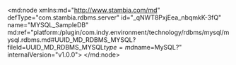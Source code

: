 <?xml version="1.0" encoding="UTF-8"?>
<md:node xmlns:md="http://www.stambia.com/md" defType="com.stambia.rdbms.server" id="_qNWT8PxjEea_nbqmkK-3fQ" name="MYSQL_SampleDB" md:ref="platform:/plugin/com.indy.environment/technology/rdbms/mysql/mysql.rdbms.md#UUID_MD_RDBMS_MYSQL?fileId=UUID_MD_RDBMS_MYSQL$type=md$name=MySQL?" internalVersion="v1.0.0">
  <attribute defType="com.stambia.rdbms.server.url" id="_qjqswPxkEea_nbqmkK-3fQ" value="jdbc:mysql://localhost:3306/datamart"/>
  <attribute defType="com.stambia.rdbms.server.driver" id="_qjr64PxkEea_nbqmkK-3fQ" value="com.mysql.jdbc.Driver"/>
  <attribute defType="com.stambia.rdbms.server.user" id="_qjtJAPxkEea_nbqmkK-3fQ" value="jms"/>
  <attribute defType="com.stambia.rdbms.server.password" id="_qjuXIPxkEea_nbqmkK-3fQ" value="B06597DB1077A80133D3E17CF04E8BCB"/>
  <attribute defType="com.stambia.rdbms.server.module" id="_EplzMHbGEeqWJJXkTfAvJw" value="MySQL"/>
  <node defType="com.stambia.rdbms.schema" id="_qUIRYPxjEea_nbqmkK-3fQ" name="datamart">
    <attribute defType="com.stambia.rdbms.schema.catalog.name" id="_qUp10PxjEea_nbqmkK-3fQ" value="datamart"/>
    <attribute defType="com.stambia.rdbms.schema.rejectMask" id="_qUqc4PxjEea_nbqmkK-3fQ" value="R_[targetName]"/>
    <attribute defType="com.stambia.rdbms.schema.loadMask" id="_qUqc4fxjEea_nbqmkK-3fQ" value="L[number]_[targetName]"/>
    <attribute defType="com.stambia.rdbms.schema.integrationMask" id="_qUrD8PxjEea_nbqmkK-3fQ" value="I_[targetName]"/>
    <node defType="com.stambia.rdbms.datastore" id="_qjTgYfxkEea_nbqmkK-3fQ" name="billing_line">
      <attribute defType="com.stambia.rdbms.datastore.name" id="_qjUHcPxkEea_nbqmkK-3fQ" value="billing_line"/>
      <attribute defType="com.stambia.rdbms.datastore.remarks" id="_qjUHcfxkEea_nbqmkK-3fQ" value=""/>
      <attribute defType="com.stambia.rdbms.datastore.type" id="_qjUHcvxkEea_nbqmkK-3fQ" value="TABLE"/>
      <node defType="com.stambia.rdbms.column" id="_qjYY4PxkEea_nbqmkK-3fQ" name="billing_id" position="1">
        <attribute defType="com.stambia.rdbms.column.remarks" id="_qjYY4fxkEea_nbqmkK-3fQ" value=""/>
        <attribute defType="com.stambia.rdbms.column.nullable" id="_qjYY4vxkEea_nbqmkK-3fQ" value="0"/>
        <attribute defType="com.stambia.rdbms.column.size" id="_qjYY4_xkEea_nbqmkK-3fQ" value="10"/>
        <attribute defType="com.stambia.rdbms.column.type" id="_qjYY5PxkEea_nbqmkK-3fQ" value="INT"/>
        <attribute defType="com.stambia.rdbms.column.autoIncrement" id="_qjYY5fxkEea_nbqmkK-3fQ" value="false"/>
        <attribute defType="com.stambia.rdbms.column.name" id="_qjYY5vxkEea_nbqmkK-3fQ" value="billing_id"/>
        <attribute defType="com.stambia.rdbms.column.digits" id="_qjYY5_xkEea_nbqmkK-3fQ" value="0"/>
        <attribute defType="com.stambia.rdbms.column.autoGenerated" id="_qjYY6PxkEea_nbqmkK-3fQ" value="false"/>
      </node>
      <node defType="com.stambia.rdbms.column" id="_qjaOEPxkEea_nbqmkK-3fQ" name="billing_line" position="2">
        <attribute defType="com.stambia.rdbms.column.remarks" id="_qjaOEfxkEea_nbqmkK-3fQ" value=""/>
        <attribute defType="com.stambia.rdbms.column.nullable" id="_qjaOEvxkEea_nbqmkK-3fQ" value="0"/>
        <attribute defType="com.stambia.rdbms.column.size" id="_qjaOE_xkEea_nbqmkK-3fQ" value="10"/>
        <attribute defType="com.stambia.rdbms.column.type" id="_qjaOFPxkEea_nbqmkK-3fQ" value="INT"/>
        <attribute defType="com.stambia.rdbms.column.autoIncrement" id="_qjaOFfxkEea_nbqmkK-3fQ" value="false"/>
        <attribute defType="com.stambia.rdbms.column.name" id="_qjaOFvxkEea_nbqmkK-3fQ" value="billing_line"/>
        <attribute defType="com.stambia.rdbms.column.digits" id="_qjaOF_xkEea_nbqmkK-3fQ" value="0"/>
        <attribute defType="com.stambia.rdbms.column.autoGenerated" id="_qjaOGPxkEea_nbqmkK-3fQ" value="false"/>
      </node>
      <node defType="com.stambia.rdbms.column" id="_qjcDQPxkEea_nbqmkK-3fQ" name="PRODUCT_id" position="3">
        <attribute defType="com.stambia.rdbms.column.remarks" id="_qjcDQfxkEea_nbqmkK-3fQ" value=""/>
        <attribute defType="com.stambia.rdbms.column.nullable" id="_qjcDQvxkEea_nbqmkK-3fQ" value="1"/>
        <attribute defType="com.stambia.rdbms.column.size" id="_qjcDQ_xkEea_nbqmkK-3fQ" value="10"/>
        <attribute defType="com.stambia.rdbms.column.type" id="_qjcDRPxkEea_nbqmkK-3fQ" value="INT"/>
        <attribute defType="com.stambia.rdbms.column.autoIncrement" id="_qjcDRfxkEea_nbqmkK-3fQ" value="false"/>
        <attribute defType="com.stambia.rdbms.column.name" id="_qjcDRvxkEea_nbqmkK-3fQ" value="PRODUCT_id"/>
        <attribute defType="com.stambia.rdbms.column.digits" id="_qjcDR_xkEea_nbqmkK-3fQ" value="0"/>
        <attribute defType="com.stambia.rdbms.column.autoGenerated" id="_qjcDSPxkEea_nbqmkK-3fQ" value="false"/>
      </node>
      <node defType="com.stambia.rdbms.column" id="_qjd4cPxkEea_nbqmkK-3fQ" name="billing_qty" position="4">
        <attribute defType="com.stambia.rdbms.column.remarks" id="_qjd4cfxkEea_nbqmkK-3fQ" value=""/>
        <attribute defType="com.stambia.rdbms.column.nullable" id="_qjd4cvxkEea_nbqmkK-3fQ" value="1"/>
        <attribute defType="com.stambia.rdbms.column.size" id="_qjd4c_xkEea_nbqmkK-3fQ" value="10"/>
        <attribute defType="com.stambia.rdbms.column.type" id="_qjd4dPxkEea_nbqmkK-3fQ" value="INT"/>
        <attribute defType="com.stambia.rdbms.column.autoIncrement" id="_qjd4dfxkEea_nbqmkK-3fQ" value="false"/>
        <attribute defType="com.stambia.rdbms.column.name" id="_qjd4dvxkEea_nbqmkK-3fQ" value="billing_qty"/>
        <attribute defType="com.stambia.rdbms.column.digits" id="_qjd4d_xkEea_nbqmkK-3fQ" value="0"/>
        <attribute defType="com.stambia.rdbms.column.autoGenerated" id="_qjefgPxkEea_nbqmkK-3fQ" value="false"/>
      </node>
      <node defType="com.stambia.rdbms.pk" id="_qjg7wPxkEea_nbqmkK-3fQ" name="PRIMARY">
        <node defType="com.stambia.rdbms.colref" id="_qjg7wfxkEea_nbqmkK-3fQ" position="1">
          <attribute defType="com.stambia.rdbms.colref.ref" id="_qjg7wvxkEea_nbqmkK-3fQ" ref="#_qjYY4PxkEea_nbqmkK-3fQ?fileId=_qNWT8PxjEea_nbqmkK-3fQ$type=md$name=billing_id?"/>
        </node>
        <node defType="com.stambia.rdbms.colref" id="_qjg7w_xkEea_nbqmkK-3fQ" position="2">
          <attribute defType="com.stambia.rdbms.colref.ref" id="_qjg7xPxkEea_nbqmkK-3fQ" ref="#_qjaOEPxkEea_nbqmkK-3fQ?fileId=_qNWT8PxjEea_nbqmkK-3fQ$type=md$name=billing_line?"/>
        </node>
      </node>
    </node>
    <node defType="com.stambia.rdbms.datastore" id="_qixU4fxkEea_nbqmkK-3fQ" name="billing">
      <attribute defType="com.stambia.rdbms.datastore.name" id="_qix78PxkEea_nbqmkK-3fQ" value="billing"/>
      <attribute defType="com.stambia.rdbms.datastore.remarks" id="_qix78fxkEea_nbqmkK-3fQ" value=""/>
      <attribute defType="com.stambia.rdbms.datastore.type" id="_qix78vxkEea_nbqmkK-3fQ" value="TABLE"/>
      <node defType="com.stambia.rdbms.column" id="_qjBzkPxkEea_nbqmkK-3fQ" name="billing_id" position="1">
        <attribute defType="com.stambia.rdbms.column.remarks" id="_qjBzkfxkEea_nbqmkK-3fQ" value=""/>
        <attribute defType="com.stambia.rdbms.column.nullable" id="_qjBzkvxkEea_nbqmkK-3fQ" value="0"/>
        <attribute defType="com.stambia.rdbms.column.size" id="_qjBzk_xkEea_nbqmkK-3fQ" value="10"/>
        <attribute defType="com.stambia.rdbms.column.type" id="_qjBzlPxkEea_nbqmkK-3fQ" value="INT"/>
        <attribute defType="com.stambia.rdbms.column.autoIncrement" id="_qjBzlfxkEea_nbqmkK-3fQ" value="false"/>
        <attribute defType="com.stambia.rdbms.column.name" id="_qjBzlvxkEea_nbqmkK-3fQ" value="billing_id"/>
        <attribute defType="com.stambia.rdbms.column.digits" id="_qjBzl_xkEea_nbqmkK-3fQ" value="0"/>
        <attribute defType="com.stambia.rdbms.column.autoGenerated" id="_qjCaoPxkEea_nbqmkK-3fQ" value="false"/>
      </node>
      <node defType="com.stambia.rdbms.column" id="_qjGFAPxkEea_nbqmkK-3fQ" name="billing_creation_date" position="2">
        <attribute defType="com.stambia.rdbms.column.remarks" id="_qjGFAfxkEea_nbqmkK-3fQ" value=""/>
        <attribute defType="com.stambia.rdbms.column.nullable" id="_qjGFAvxkEea_nbqmkK-3fQ" value="1"/>
        <attribute defType="com.stambia.rdbms.column.size" id="_qjGFA_xkEea_nbqmkK-3fQ" value="8"/>
        <attribute defType="com.stambia.rdbms.column.type" id="_qjGFBPxkEea_nbqmkK-3fQ" value="DECIMAL"/>
        <attribute defType="com.stambia.rdbms.column.autoIncrement" id="_qjGFBfxkEea_nbqmkK-3fQ" value="false"/>
        <attribute defType="com.stambia.rdbms.column.name" id="_qjGFBvxkEea_nbqmkK-3fQ" value="billing_creation_date"/>
        <attribute defType="com.stambia.rdbms.column.digits" id="_qjGsEPxkEea_nbqmkK-3fQ" value="0"/>
        <attribute defType="com.stambia.rdbms.column.autoGenerated" id="_qjGsEfxkEea_nbqmkK-3fQ" value="false"/>
      </node>
      <node defType="com.stambia.rdbms.column" id="_qjIhQPxkEea_nbqmkK-3fQ" name="CUSTOMER_ID" position="3">
        <attribute defType="com.stambia.rdbms.column.remarks" id="_qjIhQfxkEea_nbqmkK-3fQ" value=""/>
        <attribute defType="com.stambia.rdbms.column.nullable" id="_qjIhQvxkEea_nbqmkK-3fQ" value="1"/>
        <attribute defType="com.stambia.rdbms.column.size" id="_qjIhQ_xkEea_nbqmkK-3fQ" value="10"/>
        <attribute defType="com.stambia.rdbms.column.type" id="_qjIhRPxkEea_nbqmkK-3fQ" value="INT"/>
        <attribute defType="com.stambia.rdbms.column.autoIncrement" id="_qjJIUPxkEea_nbqmkK-3fQ" value="false"/>
        <attribute defType="com.stambia.rdbms.column.name" id="_qjJIUfxkEea_nbqmkK-3fQ" value="CUSTOMER_ID"/>
        <attribute defType="com.stambia.rdbms.column.digits" id="_qjJIUvxkEea_nbqmkK-3fQ" value="0"/>
        <attribute defType="com.stambia.rdbms.column.autoGenerated" id="_qjJIU_xkEea_nbqmkK-3fQ" value="false"/>
      </node>
      <node defType="com.stambia.rdbms.column" id="_qjK9gPxkEea_nbqmkK-3fQ" name="billing_status" position="4">
        <attribute defType="com.stambia.rdbms.column.remarks" id="_qjK9gfxkEea_nbqmkK-3fQ" value=""/>
        <attribute defType="com.stambia.rdbms.column.nullable" id="_qjK9gvxkEea_nbqmkK-3fQ" value="1"/>
        <attribute defType="com.stambia.rdbms.column.size" id="_qjK9g_xkEea_nbqmkK-3fQ" value="10"/>
        <attribute defType="com.stambia.rdbms.column.type" id="_qjK9hPxkEea_nbqmkK-3fQ" value="INT"/>
        <attribute defType="com.stambia.rdbms.column.autoIncrement" id="_qjK9hfxkEea_nbqmkK-3fQ" value="false"/>
        <attribute defType="com.stambia.rdbms.column.name" id="_qjK9hvxkEea_nbqmkK-3fQ" value="billing_status"/>
        <attribute defType="com.stambia.rdbms.column.digits" id="_qjK9h_xkEea_nbqmkK-3fQ" value="0"/>
        <attribute defType="com.stambia.rdbms.column.autoGenerated" id="_qjK9iPxkEea_nbqmkK-3fQ" value="false"/>
      </node>
      <node defType="com.stambia.rdbms.column" id="_qjMysPxkEea_nbqmkK-3fQ" name="billing_lines_number_sent" position="5">
        <attribute defType="com.stambia.rdbms.column.remarks" id="_qjMysfxkEea_nbqmkK-3fQ" value=""/>
        <attribute defType="com.stambia.rdbms.column.nullable" id="_qjMysvxkEea_nbqmkK-3fQ" value="1"/>
        <attribute defType="com.stambia.rdbms.column.size" id="_qjMys_xkEea_nbqmkK-3fQ" value="10"/>
        <attribute defType="com.stambia.rdbms.column.type" id="_qjMytPxkEea_nbqmkK-3fQ" value="INT"/>
        <attribute defType="com.stambia.rdbms.column.autoIncrement" id="_qjNZwPxkEea_nbqmkK-3fQ" value="false"/>
        <attribute defType="com.stambia.rdbms.column.name" id="_qjNZwfxkEea_nbqmkK-3fQ" value="billing_lines_number_sent"/>
        <attribute defType="com.stambia.rdbms.column.digits" id="_qjNZwvxkEea_nbqmkK-3fQ" value="0"/>
        <attribute defType="com.stambia.rdbms.column.autoGenerated" id="_qjNZw_xkEea_nbqmkK-3fQ" value="false"/>
      </node>
      <node defType="com.stambia.rdbms.column" id="_qjOn4PxkEea_nbqmkK-3fQ" name="billing_lines_number_log" position="6">
        <attribute defType="com.stambia.rdbms.column.remarks" id="_qjOn4fxkEea_nbqmkK-3fQ" value=""/>
        <attribute defType="com.stambia.rdbms.column.nullable" id="_qjOn4vxkEea_nbqmkK-3fQ" value="1"/>
        <attribute defType="com.stambia.rdbms.column.size" id="_qjOn4_xkEea_nbqmkK-3fQ" value="10"/>
        <attribute defType="com.stambia.rdbms.column.type" id="_qjPO8PxkEea_nbqmkK-3fQ" value="INT"/>
        <attribute defType="com.stambia.rdbms.column.autoIncrement" id="_qjPO8fxkEea_nbqmkK-3fQ" value="false"/>
        <attribute defType="com.stambia.rdbms.column.name" id="_qjPO8vxkEea_nbqmkK-3fQ" value="billing_lines_number_log"/>
        <attribute defType="com.stambia.rdbms.column.digits" id="_qjPO8_xkEea_nbqmkK-3fQ" value="0"/>
        <attribute defType="com.stambia.rdbms.column.autoGenerated" id="_qjPO9PxkEea_nbqmkK-3fQ" value="false"/>
      </node>
      <node defType="com.stambia.rdbms.pk" id="_qjS5UPxkEea_nbqmkK-3fQ" name="PRIMARY">
        <node defType="com.stambia.rdbms.colref" id="_qjS5UfxkEea_nbqmkK-3fQ" position="1">
          <attribute defType="com.stambia.rdbms.colref.ref" id="_qjS5UvxkEea_nbqmkK-3fQ" ref="#_qjBzkPxkEea_nbqmkK-3fQ?fileId=_qNWT8PxjEea_nbqmkK-3fQ$type=md$name=billing_id?"/>
        </node>
      </node>
    </node>
  </node>
  <node defType="com.stambia.rdbms.queryFolder" id="_rQXIwfxmEea_nbqmkK-3fQ" name="QF_MYSQL">
    <node defType="com.stambia.rdbms.query" id="_rvbDUPxmEea_nbqmkK-3fQ" name="Q_Generate_Series">
      <attribute defType="com.stambia.rdbms.query.expression" id="_u32M0PxmEea_nbqmkK-3fQ" value="SELECT id_gen &#xD;&#xA;FROM   (SELECT p0.n + p1.n*2 + p2.n * POWER(2,2) + p3.n * POWER(2,3) +&#xD;&#xA;               p4.n * POWER(2,4) + p5.n * POWER(2,5) + p6.n * POWER(2,6) +&#xD;&#xA;               p7.n * POWER(2,7) as id_gen&#xD;&#xA;        FROM              (SELECT 0 as n UNION SELECT 1) p0 &#xD;&#xA;               CROSS JOIN (SELECT 0 as n UNION SELECT 1) p1&#xD;&#xA;               CROSS JOIN (SELECT 0 as n UNION SELECT 1) p2&#xD;&#xA;               CROSS JOIN (SELECT 0 as n UNION SELECT 1) p3&#xD;&#xA;               CROSS JOIN (SELECT 0 as n UNION SELECT 1) p4&#xD;&#xA;               CROSS JOIN (SELECT 0 as n UNION SELECT 1) p5&#xD;&#xA;               CROSS JOIN (SELECT 0 as n UNION SELECT 1) p6&#xD;&#xA;               CROSS JOIN (SELECT 0 as n UNION SELECT 1) p7) generate_series&#xD;&#xA; WHERE  id_gen BETWEEN 1 AND 100"/>
      <node defType="com.stambia.rdbms.column" id="_vk3D0PxmEea_nbqmkK-3fQ" name="id_gen" position="1">
        <attribute defType="com.stambia.rdbms.column.type" id="_vk3D0fxmEea_nbqmkK-3fQ" value="DOUBLE"/>
        <attribute defType="com.stambia.rdbms.column.autoIncrement" id="_vk3q4PxmEea_nbqmkK-3fQ" value="false"/>
        <attribute defType="com.stambia.rdbms.column.name" id="_vk3q4fxmEea_nbqmkK-3fQ" value="id_gen"/>
        <attribute defType="com.stambia.rdbms.column.nullable" id="_vk3q4vxmEea_nbqmkK-3fQ" value="1"/>
        <attribute defType="com.stambia.rdbms.column.digits" id="_vk3q4_xmEea_nbqmkK-3fQ" value="31"/>
        <attribute defType="com.stambia.rdbms.column.size" id="_vk3q5PxmEea_nbqmkK-3fQ" value="23"/>
      </node>
    </node>
    <node defType="com.stambia.rdbms.query" id="_j-TNEJLXEee4IpE3a2Kbhg" name="Q_group_concat">
      <attribute defType="com.stambia.rdbms.query.expression" id="_nCjoQJLXEee4IpE3a2Kbhg" value="SELECT billing_id,GROUP_CONCAT(billing_line SEPARATOR '-') concat_bil_line&#xD;&#xA;FROM datamart.billing_line&#xD;&#xA;GROUP BY billing_id"/>
      <node defType="com.stambia.rdbms.column" id="_-VaqwJLXEee4IpE3a2Kbhg" name="concat_bil_line" position="2">
        <attribute defType="com.stambia.rdbms.column.type" id="_-VaqwZLXEee4IpE3a2Kbhg" value="VARCHAR"/>
        <attribute defType="com.stambia.rdbms.column.autoIncrement" id="_-VaqwpLXEee4IpE3a2Kbhg" value="false"/>
        <attribute defType="com.stambia.rdbms.column.name" id="_-Vaqw5LXEee4IpE3a2Kbhg" value="concat_bil_line"/>
        <attribute defType="com.stambia.rdbms.column.nullable" id="_-VaqxJLXEee4IpE3a2Kbhg" value="1"/>
        <attribute defType="com.stambia.rdbms.column.digits" id="_-VaqxZLXEee4IpE3a2Kbhg" value="0"/>
        <attribute defType="com.stambia.rdbms.column.size" id="_-VaqxpLXEee4IpE3a2Kbhg" value="341"/>
      </node>
      <node defType="com.stambia.rdbms.column" id="_-VY1kJLXEee4IpE3a2Kbhg" name="billing_id" position="1">
        <attribute defType="com.stambia.rdbms.column.type" id="_-VY1kZLXEee4IpE3a2Kbhg" value="INT"/>
        <attribute defType="com.stambia.rdbms.column.autoIncrement" id="_-VY1kpLXEee4IpE3a2Kbhg" value="false"/>
        <attribute defType="com.stambia.rdbms.column.name" id="_-VY1k5LXEee4IpE3a2Kbhg" value="billing_id"/>
        <attribute defType="com.stambia.rdbms.column.nullable" id="_-VY1lJLXEee4IpE3a2Kbhg" value="0"/>
        <attribute defType="com.stambia.rdbms.column.digits" id="_-VY1lZLXEee4IpE3a2Kbhg" value="0"/>
        <attribute defType="com.stambia.rdbms.column.size" id="_-VY1lpLXEee4IpE3a2Kbhg" value="11"/>
      </node>
    </node>
  </node>
</md:node>